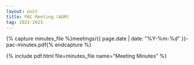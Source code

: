 ```yaml
---
layout: post
title: PAC Meeting (AGM)
tag: 2022-2023
---
```

{% capture minutes_file %}meetings/{{ page.date | date: "%Y-%m-%d" }}-pac-minutes.pdf{% endcapture %}

{% include pdf.html file=minutes_file name="Meeting Minutes" %}